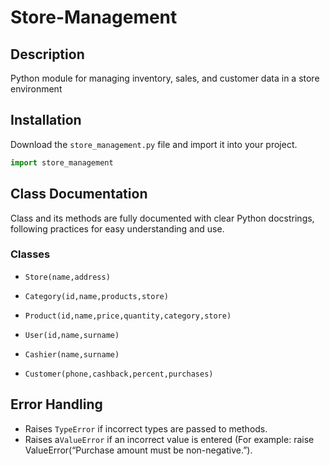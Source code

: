 # Store-Management
## Description
Python module for managing inventory, sales, and customer data in a store environment
## Installation
Download the `store_management.py` file and import it into your project.
```python
import store_management 
```
## Class Documentation
Class and its methods are fully documented with clear Python docstrings, following practices for easy understanding and use.
### Classes
* `Store(name,address)`

* `Category(id,name,products,store)`

* `Product(id,name,price,quantity,category,store)`

* `User(id,name,surname)`

* `Cashier(name,surname)`

* `Customer(phone,cashback,percent,purchases)`

## Error Handling
* Raises `TypeError` if incorrect types are passed to methods.
* Raises a`ValueError` if an incorrect value is entered (For example: raise ValueError(“Purchase amount must be non-negative.”).
